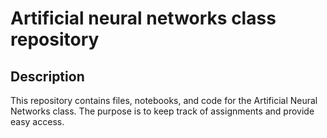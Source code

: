 # Artificial neural networks class repository

## Description

This repository contains files, notebooks, and code for the Artificial Neural Networks class. The purpose is to keep track of assignments and provide easy access.

